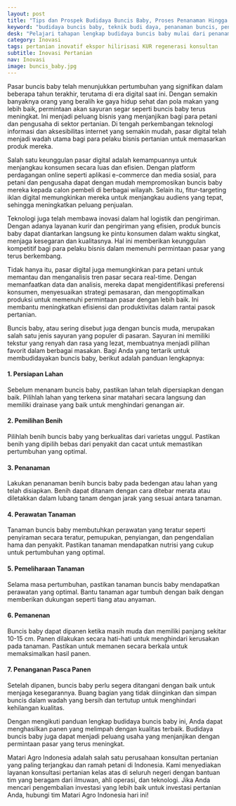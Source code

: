 ```yaml
---
layout: post
title: "Tips dan Prospek Budidaya Buncis Baby, Proses Penanaman Hingga Penanganan Pasca Panen"
keyword: "budidaya buncis baby, teknik budi daya, penanaman buncis, penanganan pasca panen, matari agro Indonesia"
desk: "Pelajari tahapan lengkap budidaya buncis baby mulai dari penanaman hingga penanganan pasca panen. Dengan panduan ini, Anda dapat mengoptimalkan hasil panen buncis baby dengan kualitas terbaik untuk pasar"
category: Inovasi
tags: pertanian inovatif ekspor hilirisasi KUR regenerasi konsultan
subtitle: Inovasi Pertanian
nav: Inovasi
image: buncis_baby.jpg
---
```


Pasar buncis baby telah menunjukkan pertumbuhan yang signifikan dalam beberapa tahun terakhir, terutama di era digital saat ini. Dengan semakin banyaknya orang yang beralih ke gaya hidup sehat dan pola makan yang lebih baik, permintaan akan sayuran segar seperti buncis baby terus meningkat. Ini menjadi peluang bisnis yang menjanjikan bagi para petani dan pengusaha di sektor pertanian. Di tengah perkembangan teknologi informasi dan aksesibilitas internet yang semakin mudah, pasar digital telah menjadi wadah utama bagi para pelaku bisnis pertanian untuk memasarkan produk mereka.

Salah satu keunggulan pasar digital adalah kemampuannya untuk menjangkau konsumen secara luas dan efisien. Dengan platform perdagangan online seperti aplikasi e-commerce dan media sosial, para petani dan pengusaha dapat dengan mudah mempromosikan buncis baby mereka kepada calon pembeli di berbagai wilayah. Selain itu, fitur-targeting iklan digital memungkinkan mereka untuk menjangkau audiens yang tepat, sehingga meningkatkan peluang penjualan.

Teknologi juga telah membawa inovasi dalam hal logistik dan pengiriman. Dengan adanya layanan kurir dan pengiriman yang efisien, produk buncis baby dapat diantarkan langsung ke pintu konsumen dalam waktu singkat, menjaga kesegaran dan kualitasnya. Hal ini memberikan keunggulan kompetitif bagi para pelaku bisnis dalam memenuhi permintaan pasar yang terus berkembang.

Tidak hanya itu, pasar digital juga memungkinkan para petani untuk memantau dan menganalisis tren pasar secara real-time. Dengan memanfaatkan data dan analisis, mereka dapat mengidentifikasi preferensi konsumen, menyesuaikan strategi pemasaran, dan mengoptimalkan produksi untuk memenuhi permintaan pasar dengan lebih baik. Ini membantu meningkatkan efisiensi dan produktivitas dalam rantai pasok pertanian.

Buncis baby, atau sering disebut juga dengan buncis muda, merupakan salah satu jenis sayuran yang populer di pasaran. Sayuran ini memiliki tekstur yang renyah dan rasa yang lezat, membuatnya menjadi pilihan favorit dalam berbagai masakan. Bagi Anda yang tertarik untuk membudidayakan buncis baby, berikut adalah panduan lengkapnya:

#### 1. Persiapan Lahan
   Sebelum menanam buncis baby, pastikan lahan telah dipersiapkan dengan baik. Pilihlah lahan yang terkena sinar matahari secara langsung dan memiliki drainase yang baik untuk menghindari genangan air.

#### 2. Pemilihan Benih
   Pilihlah benih buncis baby yang berkualitas dari varietas unggul. Pastikan benih yang dipilih bebas dari penyakit dan cacat untuk memastikan pertumbuhan yang optimal.

#### 3. Penanaman
   Lakukan penanaman benih buncis baby pada bedengan atau lahan yang telah disiapkan. Benih dapat ditanam dengan cara ditebar merata atau diletakkan dalam lubang tanam dengan jarak yang sesuai antara tanaman.

#### 4. Perawatan Tanaman
   Tanaman buncis baby membutuhkan perawatan yang teratur seperti penyiraman secara teratur, pemupukan, penyiangan, dan pengendalian hama dan penyakit. Pastikan tanaman mendapatkan nutrisi yang cukup untuk pertumbuhan yang optimal.

#### 5. Pemeliharaan Tanaman
   Selama masa pertumbuhan, pastikan tanaman buncis baby mendapatkan perawatan yang optimal. Bantu tanaman agar tumbuh dengan baik dengan memberikan dukungan seperti tiang atau anyaman.

#### 6. Pemanenan
   Buncis baby dapat dipanen ketika masih muda dan memiliki panjang sekitar 10-15 cm. Panen dilakukan secara hati-hati untuk menghindari kerusakan pada tanaman. Pastikan untuk memanen secara berkala untuk memaksimalkan hasil panen.

#### 7. Penanganan Pasca Panen
   Setelah dipanen, buncis baby perlu segera ditangani dengan baik untuk menjaga kesegarannya. Buang bagian yang tidak diinginkan dan simpan buncis dalam wadah yang bersih dan tertutup untuk menghindari kehilangan kualitas.

Dengan mengikuti panduan lengkap budidaya buncis baby ini, Anda dapat menghasilkan panen yang melimpah dengan kualitas terbaik. Budidaya buncis baby juga dapat menjadi peluang usaha yang menjanjikan dengan permintaan pasar yang terus meningkat.

Matari Agro Indonesia adalah salah satu perusahaan konsultan pertanian yang paling terjangkau dan ramah petani di Indonesia. Kami menyediakan layanan konsultasi pertanian kelas atas di seluruh negeri dengan bantuan tim yang beragam dari ilmuwan, ahli operasi, dan teknologi. Jika Anda mencari pengembalian investasi yang lebih baik untuk investasi pertanian Anda, hubungi tim Matari Agro Indonesia hari ini!
